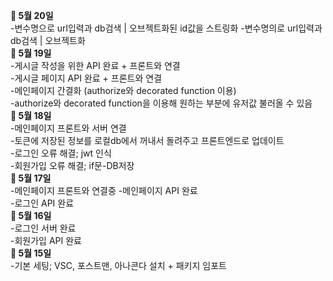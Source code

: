 
**🌱 5월 20일</br>**
-변수명으로 url입력과 db검색 | 오브젝트화된 id값을 스트링화
-변수명의로 url입력과 db검색 | 오브젝트화</br>
**🌱 5월 19일</br>**
-게시글 작성을 위한 API 완료 + 프론트와 연결</br>
-게시글 페이지 API 완료 + 프론트와 연결</br>
-메인페이지 간결화 (authorize와 decorated function 이용)</br>
-authorize와 decorated function을 이용해 원하는 부분에 유저값 불러올 수 있음</br>
**🌱 5월 18일</br>**
-메인페이지 프론트와 서버 연결</br>
-토큰에 저장된 정보를 로컬db에서 꺼내서 돌려주고 프론트엔드로 업데이트</br>
-로그인 오류 해결; jwt 인식</br>
-회원가입 오류 해결; if문-DB저장 </br> 
**🌱 5월 17일 </br>**
-메인페이지 프론트와 연결중
-메인페이지 API 완료</br>
-로그인 API 완료</br>
**🌱 5월 16일 </br>**
-로그인 서버 완료</br>
-회원가입 API 완료</br>
**🌱 5월 15일 </br>**
-기본 세팅; VSC, 포스트맨, 아나콘다 설치 + 패키지 임포트
